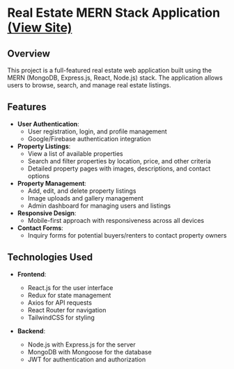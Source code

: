 # Real Estate MERN Stack Application [(View Site)](https://terranestrealty.onrender.com/) 

## Overview

This project is a full-featured real estate web application built using the MERN (MongoDB, Express.js, React, Node.js) stack. The application allows users to browse, search, and manage real estate listings.

## Features

- **User Authentication**: 
  - User registration, login, and profile management
  - Google/Firebase authentication integration
- **Property Listings**:
  - View a list of available properties
  - Search and filter properties by location, price, and other criteria
  - Detailed property pages with images, descriptions, and contact options
- **Property Management**:
  - Add, edit, and delete property listings
  - Image uploads and gallery management
  - Admin dashboard for managing users and listings
- **Responsive Design**:
  - Mobile-first approach with responsiveness across all devices
- **Contact Forms**:
  - Inquiry forms for potential buyers/renters to contact property owners

## Technologies Used

- **Frontend**:
  - React.js for the user interface
  - Redux for state management
  - Axios for API requests
  - React Router for navigation
  - TailwindCSS for styling

- **Backend**:
  - Node.js with Express.js for the server
  - MongoDB with Mongoose for the database
  - JWT for authentication and authorization


